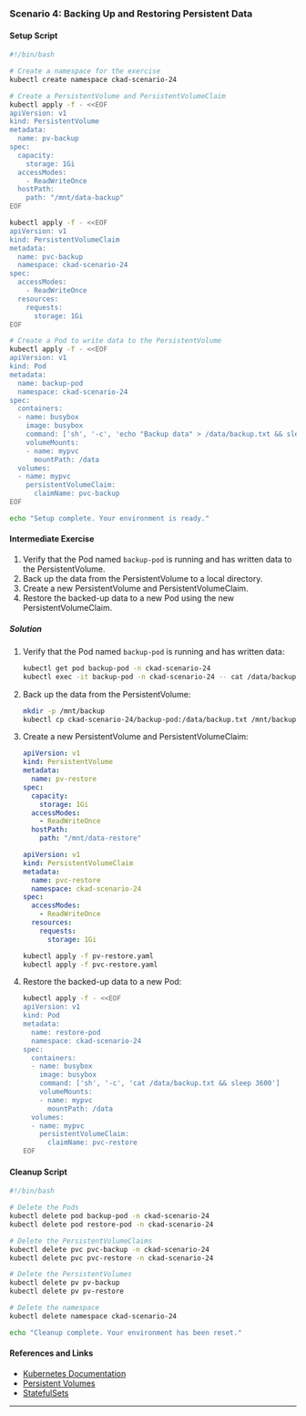 ### Scenario 4: Backing Up and Restoring Persistent Data

#### Setup Script

```sh
#!/bin/bash

# Create a namespace for the exercise
kubectl create namespace ckad-scenario-24

# Create a PersistentVolume and PersistentVolumeClaim
kubectl apply -f - <<EOF
apiVersion: v1
kind: PersistentVolume
metadata:
  name: pv-backup
spec:
  capacity:
    storage: 1Gi
  accessModes:
    - ReadWriteOnce
  hostPath:
    path: "/mnt/data-backup"
EOF

kubectl apply -f - <<EOF
apiVersion: v1
kind: PersistentVolumeClaim
metadata:
  name: pvc-backup
  namespace: ckad-scenario-24
spec:
  accessModes:
    - ReadWriteOnce
  resources:
    requests:
      storage: 1Gi
EOF

# Create a Pod to write data to the PersistentVolume
kubectl apply -f - <<EOF
apiVersion: v1
kind: Pod
metadata:
  name: backup-pod
  namespace: ckad-scenario-24
spec:
  containers:
  - name: busybox
    image: busybox
    command: ['sh', '-c', 'echo "Backup data" > /data/backup.txt && sleep 3600']
    volumeMounts:
    - name: mypvc
      mountPath: /data
  volumes:
  - name: mypvc
    persistentVolumeClaim:
      claimName: pvc-backup
EOF

echo "Setup complete. Your environment is ready."
```

#### Intermediate Exercise

1. Verify that the Pod named `backup-pod` is running and has written data to the PersistentVolume.
2. Back up the data from the PersistentVolume to a local directory.
3. Create a new PersistentVolume and PersistentVolumeClaim.
4. Restore the backed-up data to a new Pod using the new PersistentVolumeClaim.

##### Solution

1. Verify that the Pod named `backup-pod` is running and has written data:
   ```sh
   kubectl get pod backup-pod -n ckad-scenario-24
   kubectl exec -it backup-pod -n ckad-scenario-24 -- cat /data/backup.txt
   ```

2. Back up the data from the PersistentVolume:
   ```sh
   mkdir -p /mnt/backup
   kubectl cp ckad-scenario-24/backup-pod:/data/backup.txt /mnt/backup/backup.txt
   ```

3. Create a new PersistentVolume and PersistentVolumeClaim:
   ```yaml
   apiVersion: v1
   kind: PersistentVolume
   metadata:
     name: pv-restore
   spec:
     capacity:
       storage: 1Gi
     accessModes:
       - ReadWriteOnce
     hostPath:
       path: "/mnt/data-restore"
   ```
   ```yaml
   apiVersion: v1
   kind: PersistentVolumeClaim
   metadata:
     name: pvc-restore
     namespace: ckad-scenario-24
   spec:
     accessModes:
       - ReadWriteOnce
     resources:
       requests:
         storage: 1Gi
   ```
   ```sh
   kubectl apply -f pv-restore.yaml
   kubectl apply -f pvc-restore.yaml
   ```

4. Restore the backed-up data to a new Pod:
   ```sh
   kubectl apply -f - <<EOF
   apiVersion: v1
   kind: Pod
   metadata:
     name: restore-pod
     namespace: ckad-scenario-24
   spec:
     containers:
     - name: busybox
       image: busybox
       command: ['sh', '-c', 'cat /data/backup.txt && sleep 3600']
       volumeMounts:
       - name: mypvc
         mountPath: /data
     volumes:
     - name: mypvc
       persistentVolumeClaim:
         claimName: pvc-restore
   EOF
   ```

#### Cleanup Script

```sh
#!/bin/bash

# Delete the Pods
kubectl delete pod backup-pod -n ckad-scenario-24
kubectl delete pod restore-pod -n ckad-scenario-24

# Delete the PersistentVolumeClaims
kubectl delete pvc pvc-backup -n ckad-scenario-24
kubectl delete pvc pvc-restore -n ckad-scenario-24

# Delete the PersistentVolumes
kubectl delete pv pv-backup
kubectl delete pv pv-restore

# Delete the namespace
kubectl delete namespace ckad-scenario-24

echo "Cleanup complete. Your environment has been reset."
```

#### References and Links

- [Kubernetes Documentation](https://kubernetes.io/docs/home/)
- [Persistent Volumes](https://kubernetes.io/docs/concepts/storage/persistent-volumes/)
- [StatefulSets](https://kubernetes.io/docs/concepts/workloads/controllers/statefulset/)

---
